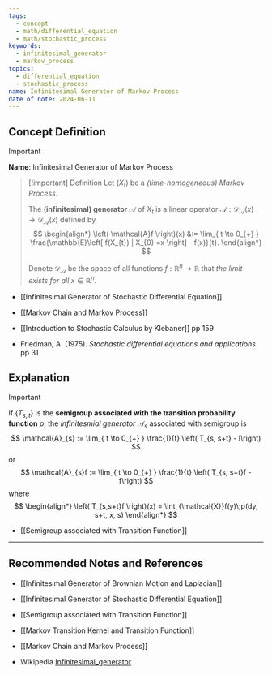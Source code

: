 ```yaml
---
tags:
  - concept
  - math/differential_equation
  - math/stochastic_process
keywords:
  - infinitesimal_generator
  - markov_process
topics:
  - differential_equation
  - stochastic_process
name: Infinitesimal Generator of Markov Process
date of note: 2024-06-11
---
```


## Concept Definition

>[!important]
>**Name**: Infinitesimal Generator of Markov Process

>[!important] Definition
>Let $(X_{t})$ be a *(time-homogeneous) Markov Process*.
>
>The **(infinitesimal) generator** $\mathcal{A}$ of $X_{t}$ is a linear operator $\mathcal{A}: \mathcal{D}_{\mathcal{A}}(x) \to \mathcal{D}_{\mathcal{A}}(x)$ defined by 
>$$
>\begin{align*}
>\left( \mathcal{A}f \right)(x) &:= \lim_{ t \to 0_{+} }   \frac{\mathbb{E}\left[ f(X_{t}) | X_{0} =x \right] - f(x)}{t}.
>\end{align*}
>$$
>
>Denote $\mathcal{D}_{\mathcal{A}}$ be the space of all functions  $f: \mathbb{R}^n \to \mathbb{R}$ that *the limit exists for all* $x\in \mathbb{R}^n$.

- [[Infinitesimal Generator of Stochastic Differential Equation]]
- [[Markov Chain and Markov Process]]

- [[Introduction to Stochastic Calculus by Klebaner]] pp 159
- Friedman, A. (1975). *Stochastic differential equations and applications* pp 31

## Explanation

>[!important]
>If $\left\{ T_{s,t} \right\}$ is the **semigroup associated with the transition probability function** $p$, the *infinitesmial generator* $\mathcal{A}_{s}$ associated with semigroup is  
>$$
>\mathcal{A}_{s} := \lim_{ t \to 0_{+} } \frac{1}{t} \left( T_{s, s+t} - I\right)
>$$
>or
>$$
>\mathcal{A}_{s}f := \lim_{ t \to 0_{+} } \frac{1}{t} \left( T_{s, s+t}f - f\right)
>$$
>where
>$$
>\begin{align*}
> \left( T_{s,s+t}f \right)(x) =  \int_{\mathcal{X}}f(y)\;p(dy, s+t, x, s)
>\end{align*}
>$$

- [[Semigroup associated with Transition Function]]





-----------
##  Recommended Notes and References

- [[Infinitesimal Generator of Brownian Motion and Laplacian]]
- [[Infinitesimal Generator of Stochastic Differential Equation]]


- [[Semigroup associated with Transition Function]]
- [[Markov Transition Kernel and Transition Function]]
- [[Markov Chain and Markov Process]]


- Wikipedia [Infinitesimal_generator](https://en.wikipedia.org/wiki/Infinitesimal_generator_(stochastic_processes))